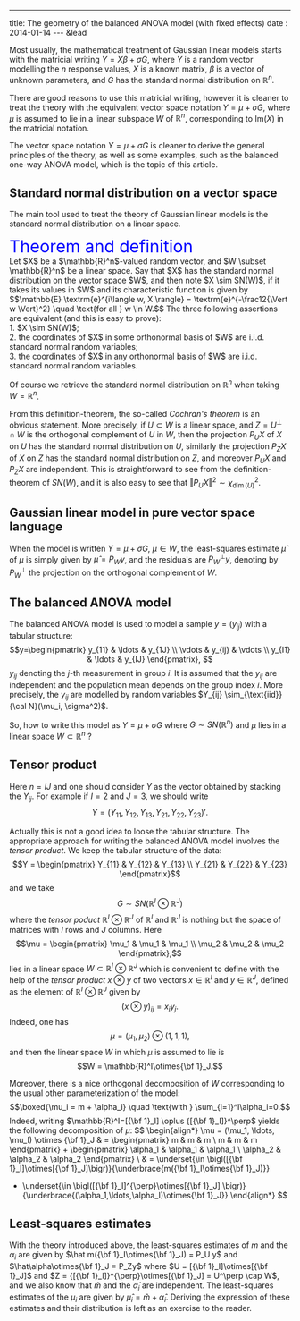 ---
title: The geometry of the balanced ANOVA model (with fixed effects)
date : 2014-01-14
--- &lead








Most usually, the mathematical treatment of Gaussian linear models starts with 
the matricial writing $Y=X\beta+\sigma G$, where $Y$ is a random vector modelling the 
$n$ response values, $X$ is a known matrix, $\beta$ is 
a vector of unknown parameters, and $G$ has the standard normal distribution on 
$\mathbb{R}^n$. 

There are good reasons to use this matricial writing, however it is cleaner to treat 
the theory with the equivalent vector space notation $Y = \mu + \sigma G$, where 
$\mu$ is assumed to lie in a linear subspace $W$ of $\mathbb{R}^n$, 
corresponding to $\text{Im}(X)$ in the matricial notation. 

The vector space notation $Y = \mu + \sigma G$ is cleaner to derive the general 
principles of the theory, as well as some examples, such as the balanced one-way ANOVA model, 
which is the topic of this article. 


## Standard normal distribution on a vector space 

The main tool used to treat the theory of Gaussian linear models is the 
standard normal distribution on a linear space.

<div class="title_box">
  <div id="title" style="color:blue;font-size:30px;">Theorem and definition</div>
  <div id="content">Let $X$ be a $\mathbb{R}^n$-valued random vector, and $W \subset \mathbb{R}^n$ be a linear space. Say that $X$ has the standard normal distribution on the vector space $W$, and then note $X \sim SN(W)$, if it takes its values in $W$ and its characteristic function is given by $$\mathbb{E} \textrm{e}^{i\langle w, X \rangle} = \textrm{e}^{-\frac12{\Vert w \Vert}^2} \quad \text{for all } w \in W.$$ The three following assertions are equivalent (and this is easy to prove): <br/> 1. $X \sim SN(W)$; <br/> 2. the coordinates of $X$ in some orthonormal basis of $W$ are i.i.d. standard normal random variables; <br/> 3.  the coordinates of $X$ in any orthonormal basis of $W$ are i.i.d. standard normal random variables.  </div>
</div>


Of course we retrieve the standard normal distribution on $\mathbb{R}^n$ when taking $W=\mathbb{R}^n$. 

From this definition-theorem, the so-called *Cochran's theorem* is an obvious statement. 
More precisely, if $U \subset W$ is a linear space, and $Z=U^\perp \cap W$ is the orthogonal complement of $U$ in $W$, then the projection $P_UX$ of $X$ on $U$ has the standard normal distribution on $U$, similarly the projection $P_ZX$ of $X$ on $Z$ has the standard normal distribution on $Z$, and moreover $P_UX$ and $P_ZX$ are independent. 
This is straightforward to see from the definition-theorem of $SN(W)$, and it is also easy to see that ${\Vert P_UX\Vert}^2 \sim \chi^2_{\dim(U)}$.


## Gaussian linear model in pure vector space language

When the model is written $Y = \mu + \sigma G$, $\mu \in W$, the least-squares 
estimate $\hat\mu$ of $\mu$ is simply given by $\hat\mu=P_Wy$, and the residuals are 
$P_W^\perp y$, denoting by $P^\perp_W$ the projection on the orthogonal complement of 
$W$. 


## The balanced ANOVA model 

The balanced ANOVA model is used to model a sample $y=(y_{ij})$ with a tabular structure:
$$y=\begin{pmatrix}
y_{11} & \ldots & y_{1J} \\
\vdots & y_{ij} & \vdots \\
y_{I1} & \ldots & y_{IJ}
\end{pmatrix},
$$
$y_{ij}$ denoting the $j$-th measurement in group $i$. 
It is assumed that the $y_{ij}$ are independent and the population mean depends on the group index $i$. More precisely, the $y_{ij}$ are modelled by random variables $Y_{ij} \sim_{\text{iid}} {\cal N}(\mu_i, \sigma^2)$. 

So, how to write this model as $Y=\mu + \sigma G$ where $G \sim SN(\mathbb{R}^n)$ and $\mu$ lies in a linear space $W \subset \mathbb{R}^n$ ? 


## Tensor product 

Here $n=IJ$ and one should consider $Y$ as the vector obtained by stacking the $Y_{ij}$. 
For example if $I=2$ and $J=3$, we should write 
$$Y={(Y_{11}, Y_{12}, Y_{13}, Y_{21}, Y_{22}, Y_{23})}'.$$

Actually this is not a good idea to loose the tabular structure. 
The appropriate approach for writing the balanced ANOVA model involves the *tensor product*. 
We keep the tabular structure of the data:
$$Y = \begin{pmatrix} 
Y_{11} & Y_{12} & Y_{13} \\
Y_{21} & Y_{22} & Y_{23}
\end{pmatrix}$$
and we take $$G \sim SN(\mathbb{R}^I\otimes\mathbb{R}^J)$$ 
where the *tensor poduct* $\mathbb{R}^I\otimes\mathbb{R}^J$ of $\mathbb{R}^I$ and $\mathbb{R}^J$ is nothing but the space of matrices with $I$ rows and $J$ columns.
Here 
$$\mu = \begin{pmatrix} 
\mu_1 & \mu_1 & \mu_1 \\
\mu_2 & \mu_2 & \mu_2 
\end{pmatrix},$$
lies in a linear space $W \subset \mathbb{R}^I\otimes\mathbb{R}^J$ which is convenient to define with the help of the *tensor product* $x \otimes y$ of two vectors $x \in \mathbb{R}^I$ and $y \in \mathbb{R}^J$, defined as the element of $\mathbb{R}^I\otimes\mathbb{R}^J$ given by 
$${(x \otimes y)}_{ij}=x_iy_j.$$
Indeed, one has 
$$\mu = (\mu_1, \mu_2) \otimes (1,1,1),$$
and then the linear space $W$ in which $\mu$ is assumed to lie is 
$$W = \mathbb{R}^I\otimes{\bf 1}_J.$$

Moreover, there is a nice orthogonal decomposition of $W$ corresponding to the usual other parameterization of the model:
$$\boxed{\mu_i = m + \alpha_i} \quad \text{with } \sum_{i=1}^I\alpha_i=0.$$
Indeed, writing $\mathbb{R}^I=[{\bf 1}_I] \oplus {[{\bf 1}_I]}^\perp$ yields the following decomposition of $\mu$:
$$
\begin{align*}
\mu = (\mu_1, \ldots, \mu_I) \otimes {\bf 1}_J & = 
\begin{pmatrix} 
m & m & m \\
m & m & m 
\end{pmatrix} + 
\begin{pmatrix} 
\alpha_1 & \alpha_1 & \alpha_1 \\
\alpha_2 & \alpha_2 & \alpha_2 
\end{pmatrix} \\ 
& = \underset{\in \bigl([{\bf 1}_I]\otimes[{\bf 1}_J]\bigr)}{\underbrace{m({\bf 1}_I\otimes{\bf 1}_J)}} 
+ \underset{\in \bigl([{\bf 1}_I]^{\perp}\otimes[{\bf 1}_J] \bigr)}{\underbrace{(\alpha_1,\ldots,\alpha_I)\otimes{\bf 1}_J}} 
\end{align*}
$$


## Least-squares estimates

With the theory introduced above,  the least-squares estimates of 
 $m$ and the $\alpha_i$ are  given by 
$\hat m({\bf 1}_I\otimes{\bf 1}_J) = P_U y$ and 
  $\hat\alpha\otimes{\bf 1}_J = P_Zy$  where $U = [{\bf 1}_I]\otimes[{\bf 1}_J]$ 
and $Z = {[{\bf 1}_I]}^{\perp}\otimes[{\bf 1}_J] = U^\perp \cap W$, and 
we also know that $\hat m$ and the $\hat\alpha_i$ are independent. 
The least-squares estimates of the $\mu_i$ are given by $\hat\mu_i=\hat m +\hat\alpha_i$. 
Deriving the expression of these estimates and their distribution is left 
as an exercise to the reader. 


